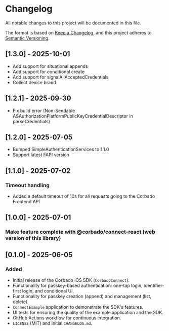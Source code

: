 # Changelog

All notable changes to this project will be documented in this file.

The format is based on [Keep a Changelog](https://keepachangelog.com/en/1.0.0/),
and this project adheres to [Semantic Versioning](https://semver.org/spec/v2.0.0.html).

## [1.3.0] - 2025-10-01
- Add support for situational appends
- Add support for conditional create
- Add support for signalAllAcceptedCredentials
- Collect device brand

## [1.2.1] - 2025-09-30
- Fix build error (Non-Sendable ASAuthorizationPlatformPublicKeyCredentialDescriptor in parseCredentials)

## [1.2.0] - 2025-07-05
- Bumped SimpleAuthenticationServices to 1.1.0
- Support latest FAPI version

## [1.1.0] - 2025-07-02
### Timeout handling
- Added a default timeout of 10s for all requests going to the Corbado Frontend API

## [1.0.0] - 2025-07-01
### Make feature complete with @corbado/connect-react (web version of this library) 

## [0.1.0] - 2025-06-05

### Added
- Initial release of the Corbado iOS SDK (`CorbadoConnect`).
- Functionality for passkey-based authentication: one-tap login, identifier-first login, and conditional UI.
- Functionality for passkey creation (append) and management (list, delete).
- `ConnectExample` application to demonstrate the SDK's features.
- UI tests for ensuring the quality of the example application and the SDK.
- GitHub Actions workflow for continuous integration.
- `LICENSE` (MIT) and initial `CHANGELOG.md`. 
